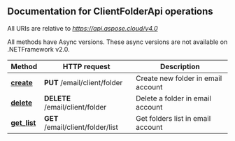 
## Documentation for ClientFolderApi operations

All URIs are relative to *https://api.aspose.cloud/v4.0*

All methods have Async versions. These async versions are not available on .NETFramework v2.0.

Method | HTTP request | Description
------------- | ------------- | -------------
[**create**](ClientFolderApi.md#create)| **PUT** /email/client/folder| Create new folder in email account             
[**delete**](ClientFolderApi.md#delete)| **DELETE** /email/client/folder| Delete a folder in email account             
[**get_list**](ClientFolderApi.md#get_list)| **GET** /email/client/folder/list| Get folders list in email account             
